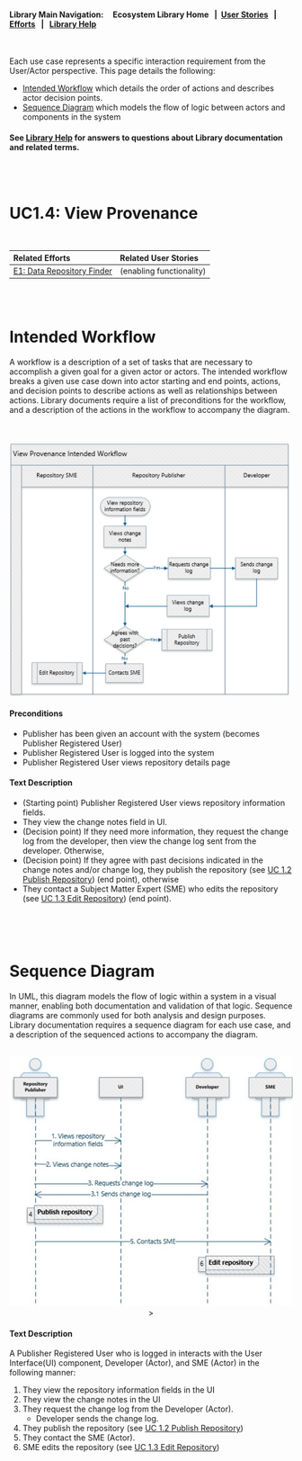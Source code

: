 #### Library Main Navigation: &nbsp; &nbsp;  <b> Ecosystem Library Home </b> &nbsp; | &nbsp;[User Stories](https://github.com/NIH-NICHD-Ecosystem/UserStories/blob/main/README.md) &nbsp; | &nbsp; [Efforts](https://github.com/NIH-NICHD-Ecosystem/Efforts/blob/main/README.md) &nbsp; | &nbsp; [Library Help](https://github.com/NIH-NICHD-Ecosystem/LibraryHelp/blob/main/README.md)
 
</br>
 
Each use case represents a specific interaction requirement from the User/Actor perspective. This page details the following:
- [Intended Workflow](#intended-workflow) which details the order of actions and describes actor decision points.
- [Sequence Diagram](#sequence-diagram) which models the flow of logic between actors and components in the system 
 
#### See [Library Help](https://github.com/NIH-NICHD-Ecosystem/LibraryHelp/blob/main/README.md) for answers to questions about Library documentation and related terms.
 
<br/><br/>

# UC1.4: View Provenance

<br/>

|  Related Efforts  | Related User Stories 
| :-------------  | :-----|
| [E1: Data Repository Finder](https://github.com/NIH-NICHD-Ecosystem/E1_Data-Repository-Finder/blob/main/README.md) | (enabling functionality)

<br/><br/>
 
# Intended Workflow

A workflow is a description of a set of tasks that are necessary to accomplish a given goal for a given actor or actors. The intended workflow breaks a given use case down into actor starting and end points, actions, and decision points to describe actions as well as relationships between actions. Library documents require a list of preconditions for the workflow, and a description of the actions in the workflow to accompany the diagram. 
</br></br></br>

<p align="center"><img src="https://github.com/NIH-NICHD-Ecosystem/E1_Data-Repository-Finder/blob/main/Documentation/1_Use-Cases/Assets/UC1.4_View-Provenance-Intended-Workflow.PNG" alt="Intended workflow for the View Provenance use case." width="600px">

#### Preconditions
- Publisher has been given an account with the system (becomes Publisher Registered User)
- Publisher Registered User is logged into the system
- Publisher Registered User views repository details page

 
#### Text Description

* (Starting point) Publisher Registered User views repository information fields.
* They view the change notes field in UI. 
* (Decision point) If they need more information, they request the change log from the developer, then view the change log sent from the developer. Otherwise, 
* (Decision point) If they agree with past decisions indicated in the change notes and/or change log, they publish the repository (see [UC 1.2 Publish Repository](UC1.2-PublishRepository.md)) (end point), otherwise
* They contact a Subject Matter Expert (SME) who edits the repository (see  [UC 1.3 Edit Repository](UC1.3-EditRepository.md)) (end point).

<br/><br/><br/>
 
# Sequence Diagram
In UML, this diagram models the flow of logic within a system in a visual manner, enabling both documentation and validation of that logic. Sequence diagrams are commonly used for both analysis and design purposes. Library documentation requires a sequence diagram for each use case, and a description of the sequenced actions to accompany the diagram.  
</br>

<p align="center"><img src="https://github.com/NIH-NICHD-Ecosystem/E1_Data-Repository-Finder/blob/main/Documentation/1_Use-Cases/Assets/UC1.4_View-Provenance-Sequence-Diagram.PNG" alt="Sequence diagram for the View Provenance use case. Text description describes the workflow steps."width="600px">>

#### Text Description 
A Publisher Registered User who is logged in interacts with the User Interface(UI) component, Developer (Actor), and SME (Actor) in the following manner: 

1. They view the repository information fields in the UI
2. They view the change notes in the UI
3. They request the change log from the Developer (Actor).
   -  Developer sends the change log.
4. They publish the repository (see [UC 1.2 Publish Repository](UC1.2-PublishRepository.md))
5. They contact the SME (Actor).
6. SME edits the repository (see  [UC 1.3 Edit Repository](UC1.3-EditRepository.md))


